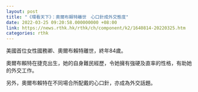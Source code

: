 ```yaml
---
layout: post
title: "《環看天下》：奧爾布賴特離世　心口針成外交態度"
date: 2022-03-25 09:20:58.000000000 +08:00
link: https://news.rthk.hk/rthk/ch/component/k2/1640814-20220325.htm
categories: rthk
---
```


美國首位女性國務卿、奧爾布賴特離世，終年84歲。

奧爾布賴特在捷克出生，她的自身難民經歷，令她擁有強硬及直率的性格，有助她的外交工作。

另外，奧爾布賴特在不同場合所配戴的心口針，亦成為外交話題。
